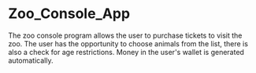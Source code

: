 # Zoo_Console_App
The zoo console program allows the user to purchase tickets to visit the zoo. The user has the opportunity to choose animals from the list, there is also a check for age restrictions. Money in the user's wallet is generated automatically.
